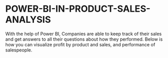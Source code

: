 # POWER-BI-IN-PRODUCT-SALES-ANALYSIS
With the help of Power BI, Companies are able to keep track of their sales and get answers to all their questions about how they performed. Below is how you can visualize profit by product and sales, and performance of salespeople.
